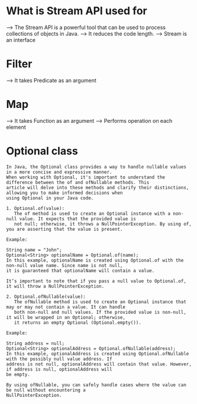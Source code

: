 # What is Stream API used for 
--> The Stream API is a powerful tool that can be used to process collections of objects in Java. 
--> It reduces the code length.
--> Stream is an interface

# Filter 
--> It takes Predicate as an argument 
# Map 
--> It takes Function as an argument 
--> Performs operation on each element 


# Optional class 
    In Java, the Optional class provides a way to handle nullable values in a more concise and expressive manner. 
    When working with Optional, it's important to understand the difference between the of and ofNullable methods. This
    article will delve into these methods and clarify their distinctions, allowing you to make informed decisions when
    using Optional in your Java code.

    1. Optional.of(value):
       The of method is used to create an Optional instance with a non-null value. It expects that the provided value is
       not null; otherwise, it throws a NullPointerException. By using of, you are asserting that the value is present.
    
    Example:
    
    String name = "John";
    Optional<String> optionalName = Optional.of(name);
    In this example, optionalName is created using Optional.of with the non-null value name. Since name is not null, 
    it is guaranteed that optionalName will contain a value.
    
    It’s important to note that if you pass a null value to Optional.of, it will throw a NullPointerException.
    
    2. Optional.ofNullable(value):
       The ofNullable method is used to create an Optional instance that may or may not contain a value. It can handle
       both non-null and null values. If the provided value is non-null, it will be wrapped in an Optional; otherwise, 
       it returns an empty Optional (Optional.empty()).
    
    Example:
    
    String address = null;
    Optional<String> optionalAddress = Optional.ofNullable(address);
    In this example, optionalAddress is created using Optional.ofNullable with the possibly null value address. If
    address is not null, optionalAddress will contain that value. However, if address is null, optionalAddress will
    be empty.
    
    By using ofNullable, you can safely handle cases where the value can be null without encountering a 
    NullPointerException.